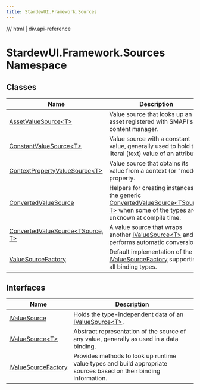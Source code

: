 ```yaml
---
title: StardewUI.Framework.Sources
---
```


<link rel="stylesheet" href="/StardewUI/stylesheets/reference.css" />

/// html | div.api-reference

# StardewUI.Framework.Sources Namespace

## Classes

| Name | Description |
| --- | --- |
| [AssetValueSource&lt;T&gt;](assetvaluesource-1.md) | Value source that looks up an asset registered with SMAPI's content manager. |
| [ConstantValueSource&lt;T&gt;](constantvaluesource-1.md) | Value source with a constant value, generally used to hold the literal (text) value of an attribute. |
| [ContextPropertyValueSource&lt;T&gt;](contextpropertyvaluesource-1.md) | Value source that obtains its value from a context (or "model") property. |
| [ConvertedValueSource](convertedvaluesource.md) | Helpers for creating instances of the generic [ConvertedValueSource&lt;TSource, T&gt;](convertedvaluesource-2.md) when some of the types are unknown at compile time. |
| [ConvertedValueSource&lt;TSource, T&gt;](convertedvaluesource-2.md) | A value source that wraps another [IValueSource&lt;T&gt;](ivaluesource-1.md) and performs automatic conversion. |
| [ValueSourceFactory](valuesourcefactory.md) | Default implementation of the [IValueSourceFactory](ivaluesourcefactory.md) supporting all binding types. |

## Interfaces

| Name | Description |
| --- | --- |
| [IValueSource](ivaluesource.md) | Holds the type-independent data of an [IValueSource&lt;T&gt;](ivaluesource-1.md). |
| [IValueSource&lt;T&gt;](ivaluesource-1.md) | Abstract representation of the source of any value, generally as used in a data binding. |
| [IValueSourceFactory](ivaluesourcefactory.md) | Provides methods to look up runtime value types and build appropriate sources based on their binding information. |

